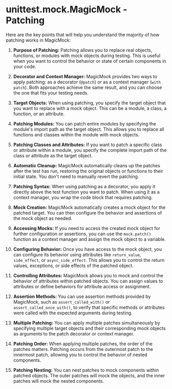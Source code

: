 # unittest.mock.MagicMock - Patching

Here are the key points that will help you understand the majority of how 
patching works in MagicMock: 

1. **Purpose of Patching:** Patching allows you to replace real objects, 
functions, or modules with mock objects during testing. This is useful when 
you want to control the behavior or state of certain components in your code. 

2. **Decorator and Context Manager:** MagicMock provides two ways to apply 
patching: as a decorator (`@patch`) or as a context manager (`with patch`). 
Both approaches achieve the same result, and you can choose the one that fits 
your testing needs. 

3. **Target Objects:** When using patching, you specify the target object that 
you want to replace with a mock object. This can be a module, a class, a 
function, or an attribute. 

4. **Patching Modules:** You can patch entire modules by specifying the module's 
import path as the target object. This allows you to replace all functions 
and classes within the module with mock objects. 

5. **Patching Classes and Attributes:** If you want to patch a specific class or 
attribute within a module, you specify the complete import path of the class 
or attribute as the target object. 

6. **Automatic Cleanup:** MagicMock automatically cleans up the patches after the 
test has run, restoring the original objects or functions to their initial 
state. You don't need to manually revert the patching. 

7. **Patching Syntax:** When using patching as a decorator, you apply it directly 
above the test function you want to patch. When using it as a context 
manager, you wrap the code block that requires patching. 

8. **Mock Creation:** MagicMock automatically creates a mock object for the 
patched target. You can then configure the behavior and assertions of the 
mock object as needed. 

9. **Accessing Mocks:** If you need to access the created mock object for further 
configuration or assertions, you can use the `mock.patch()` function as a 
context manager and assign the mock object to a variable. 

10. **Configuring Behavior:** Once you have access to the mock object, you can 
configure its behavior using attributes like `return_value`, `side_effect`, 
or `async_side_effect`. This allows you to control the return values, 
exceptions, or side effects of the patched object. 

11. **Controlling Attributes:** MagicMock allows you to mock and control the 
behavior of attributes within patched objects. You can assign values to 
attributes or define behaviors for attribute access or assignment. 

12. **Assertion Methods:** You can use assertion methods provided by MagicMock, 
such as `assert_called_with()` or `assert_called_once_with()`, to verify that 
specific methods or attributes were called with the expected arguments during 
testing. 

13. **Multiple Patching:** You can apply multiple patches simultaneously by 
specifying multiple target objects and their corresponding mock objects as 
arguments to the patch decorator or context manager. 

14. **Patching Order:** When applying multiple patches, the order of the patches 
matters. Patching occurs from the outermost patch to the innermost patch, 
allowing you to control the behavior of nested components. 

15. **Patching Nesting:** You can nest patches to mock components within patched 
objects. The outer patches will mock the objects, and the inner patches will 
mock the nested components. 
